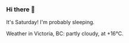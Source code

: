 ### Hi there :wave:

It's Saturday! I'm probably sleeping.

Weather in Victoria, BC: partly cloudy, at +16°C.

